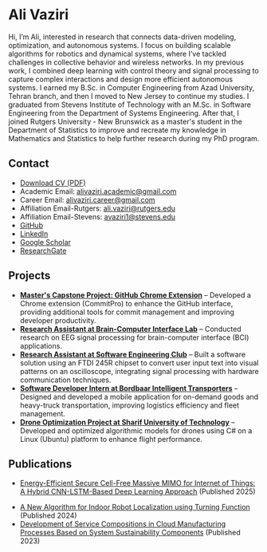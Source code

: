 # Ali Vaziri

Hi, I’m Ali, interested in research that connects data-driven modeling, optimization, and autonomous systems. I focus on building scalable algorithms for robotics and dynamical systems, where I’ve tackled challenges in collective behavior and wireless networks. In my previous work, I combined deep learning with control theory and signal processing to capture complex interactions and design more efficient autonomous systems. I earned my B.Sc. in Computer Engineering from Azad University, Tehran branch, and then I moved to New Jersey to continue my studies. I graduated from Stevens Institute of Technology with an M.Sc. in Software Engineering from the Department of Systems Engineering. After that, I joined Rutgers University - New Brunswick as a master's student in the Department of Statistics to improve and recreate my knowledge in Mathematics and Statistics to help further research during my PhD program. 

## Contact

- <a href="/AliVaziri_CV_2025.pdf" download="Ali_Vaziri_CV.pdf">Download CV (PDF)</a>
- Academic Email: <a href="mailto:alivaziri.academic@gmail.com">alivaziri.academic@gmail.com</a>
- Career Email: <a href="mailto:alivaziri.career@gmail.com">alivaziri.career@gmail.com</a>
- Affiliation Email-Rutgers: <a href="mailto:ali.vaziri@rutgers.edu">ali.vaziri@rutgers.edu</a>
- Affiliation Email-Stevens: <a href="mailto:avaziri1@stevens.edu">avaziri1@stevens.edu</a>
- <a href="https://github.com/AliVaziri1999" target="_blank">GitHub</a>
- <a href="https://www.linkedin.com/in/alivaziri-career/" target="_blank">LinkedIn</a>
- <a href="https://scholar.google.com/citations?hl=en&user=pMkQPE4AAAAJ" target="_blank">Google Scholar</a>
- <a href="https://www.researchgate.net/profile/Ali-Vaziri-4/research" target="_blank">ResearchGate</a>
<!-- - <a href="https://sciprofiles.com/profile/Ali-Vaziri" target="_blank">SciProfiles</a> -->

## Projects

- **<a href="/capstone" target="_blank">Master's Capstone Project: GitHub Chrome Extension</a>** – Developed a Chrome extension (CommitPro) to enhance the GitHub interface, providing additional tools for commit management and improving developer productivity.
- **<a href="/bci" target="_blank">Research Assistant at Brain-Computer Interface Lab</a>** – Conducted research on EEG signal processing for brain-computer interface (BCI) applications.
- **<a href="/seclub" target="_blank">Research Assistant at Software Engineering Club</a>** – Built a software solution using an FTDI 245R chipset to convert user input text into visual patterns on an oscilloscope, integrating signal processing with hardware communication techniques.
- **<a href="/bordbaar" target="_blank">Software Developer Intern at Bordbaar Intelligent Transporters</a>** – Designed and developed a mobile application for on-demand goods and heavy-truck transportation, improving logistics efficiency and fleet management.
- **<a href="/drone" target="_blank">Drone Optimization Project at Sharif University of Technology</a>** – Developed and optimized algorithmic models for drones using C# on a Linux (Ubuntu) platform to enhance flight performance.

## Publications

- <a href="#" target="_blank">Energy-Efficient Secure Cell-Free Massive MIMO for Internet of Things: A Hybrid CNN-LSTM-Based Deep Learning Approach</a> (Published 2025)
<!-- - <a href="#" target="_blank">Identification and Detection of Ferroresonance Phenomenon in Active Distribution Networks Using Long Short-Term Memory Neural Networks Enhanced by Genetic Algorithm</a> (Published 2025) -->
- <a href="#" target="_blank">A New Algorithm for Indoor Robot Localization using Turning Function</a> (Published 2024)
- <a href="#" target="_blank">Development of Service Compositions in Cloud Manufacturing Processes Based on System Sustainability Components</a> (Published 2023)
<!-- - <a href="#" target="_blank">Commit Pro - A chrome extension for AI-powered commit messages and repository analysis</a> (Under preparation) -->
<!-- - <a href="#" target="_blank">Generative Adversarial and Transformer Network Synergy for Robust Intrusion Detection in IoT Environments</a> (Under preparation) -->
